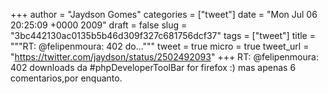 
+++
author = "Jaydson Gomes"
categories = ["tweet"]
date = "Mon Jul 06 20:25:09 +0000 2009"
draft = false
slug = "3bc442130ac0135b5b46d309f327c681756dcf37"
tags = ["tweet"]
title = """RT: @felipenmoura: 402 do..."""
tweet = true
micro = true
tweet_url = "https://twitter.com/jaydson/status/2502492093"
+++
RT: @felipenmoura: 402 downloads da #phpDeveloperToolBar for firefox :) mas apenas 6 comentarios,por enquanto.
